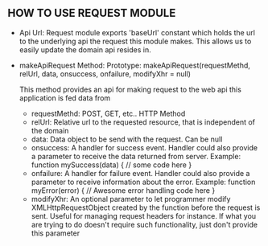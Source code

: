 ## HOW TO USE REQUEST MODULE

* Api Url:
    Request module exports 'baseUrl' constant which holds the url to the underlying api
    the request this module makes. This allows us to easily update the domain api resides in.

* makeApiRequest Method:
    Prototype: makeApiRequest(requestMethd, relUrl, data, onsuccess, onfailure, modifyXhr = null)

    This method provides an api for making request to the web api this application is fed data from

    * requestMethd: POST, GET, etc.. HTTP Method
    * relUrl: Relative url to the requested resource, that is independent of the domain
    * data: Data object to be send with the request. Can be null
    * onsuccess: A handler for success event. Handler could also provide a parameter to receive
        the data returned from server. Example: function mySuccess(data) { // some code here }
    * onfailure: A handler for failure event. Handler could also provide a parameter to receive information
        about the error. Example: function myError(error) { // Awesome error handling code here }
    * modifyXhr: An optional parameter to let programmer modify XMLHttpRequestObject created by the function
        before the request is sent. Useful for managing request headers for instance. If what you are trying
        to do doesn't require such functionality, just don't provide this parameter